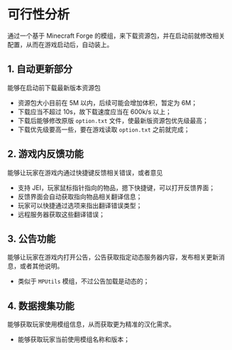 # 可行性分析

通过一个基于 Minecraft Forge 的模组，来下载资源包，并在启动前就修改相关配置，从而在游戏启动后，自动装上。

## 1. 自动更新部分

能够在启动前下载最新版本资源包

- 资源包大小目前在 5M 以内，后续可能会增加体积，暂定为 6M；
- 下载应当不超过 10s，故下载速度应当在 600k/s 以上；
- 下载后能够修改原版 `option.txt` 文件，使最新版资源包优先级最高；
- 下载优先级要高一些，要在游戏读取 `option.txt` 之前就完成；

## 2. 游戏内反馈功能

能够让玩家在游戏内通过快捷键反馈相关错误，或者意见

- 支持 JEI，玩家鼠标指针指向的物品，摁下快捷键，可以打开反馈界面；
- 反馈界面会自动获取指向物品相关翻译信息；
- 玩家可以快捷通过选项来指出翻译错误类型；
- 远程服务器获取这些翻译错误；

## 3. 公告功能

能够让玩家在游戏内打开公告，公告获取指定动态服务器内容，发布相关更新消息，或者其他说明。

- 类似于 `MPUtils` 模组，不过公告加载是动态的；

## 4. 数据搜集功能

能够获取玩家使用模组信息，从而获取更为精准的汉化需求。

- 能够获取玩家当前使用模组名称和版本；